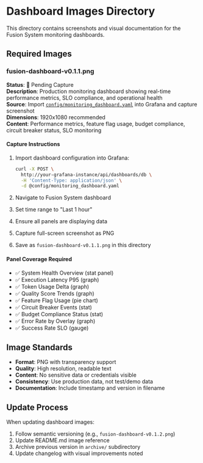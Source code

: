 # Dashboard Images Directory

This directory contains screenshots and visual documentation for the Fusion System monitoring dashboards.

## Required Images

### fusion-dashboard-v0.1.1.png
**Status**: 🔄 Pending Capture  
**Description**: Production monitoring dashboard showing real-time performance metrics, SLO compliance, and operational health  
**Source**: Import [`config/monitoring_dashboard.yaml`](../../config/monitoring_dashboard.yaml) into Grafana and capture screenshot  
**Dimensions**: 1920x1080 recommended  
**Content**: Performance metrics, feature flag usage, budget compliance, circuit breaker status, SLO monitoring

#### Capture Instructions
1. Import dashboard configuration into Grafana:
   ```bash
   curl -X POST \
     http://your-grafana-instance/api/dashboards/db \
     -H 'Content-Type: application/json' \
     -d @config/monitoring_dashboard.yaml
   ```

2. Navigate to Fusion System dashboard
3. Set time range to "Last 1 hour" 
4. Ensure all panels are displaying data
5. Capture full-screen screenshot as PNG
6. Save as `fusion-dashboard-v0.1.1.png` in this directory

#### Panel Coverage Required
- ✅ System Health Overview (stat panel)
- ✅ Execution Latency P95 (graph)
- ✅ Token Usage Delta (graph) 
- ✅ Quality Score Trends (graph)
- ✅ Feature Flag Usage (pie chart)
- ✅ Circuit Breaker Events (stat)
- ✅ Budget Compliance Status (stat)
- ✅ Error Rate by Overlay (graph)
- ✅ Success Rate SLO (gauge)

## Image Standards

- **Format**: PNG with transparency support
- **Quality**: High resolution, readable text
- **Content**: No sensitive data or credentials visible
- **Consistency**: Use production data, not test/demo data
- **Documentation**: Include timestamp and version in filename

## Update Process

When updating dashboard images:
1. Follow semantic versioning (e.g., `fusion-dashboard-v0.1.2.png`)
2. Update README.md image reference 
3. Archive previous version in `archive/` subdirectory
4. Update changelog with visual improvements noted